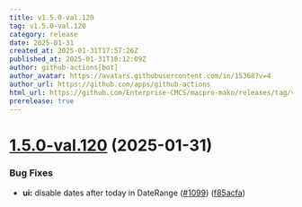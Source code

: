 ```yaml
---
title: v1.5.0-val.120
tag: v1.5.0-val.120
category: release
date: 2025-01-31
created_at: 2025-01-31T17:57:26Z
published_at: 2025-01-31T18:12:09Z
author: github-actions[bot]
author_avatar: https://avatars.githubusercontent.com/in/15368?v=4
author_url: https://github.com/apps/github-actions
html_url: https://github.com/Enterprise-CMCS/macpro-mako/releases/tag/v1.5.0-val.120
prerelease: true
---
```


# [1.5.0-val.120](https://github.com/Enterprise-CMCS/macpro-mako/compare/v1.5.0-val.119...v1.5.0-val.120) (2025-01-31)


### Bug Fixes

* **ui:** disable dates after today in DateRange ([#1099](https://github.com/Enterprise-CMCS/macpro-mako/issues/1099)) ([f85acfa](https://github.com/Enterprise-CMCS/macpro-mako/commit/f85acfad4afdd88963cbae151197ea035a13e0e7))




